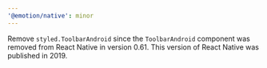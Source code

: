 ```yaml
---
'@emotion/native': minor
---
```


Remove `styled.ToolbarAndroid` since the `ToolbarAndroid` component was removed from React Native in version 0.61. This version of React Native was published in 2019.
